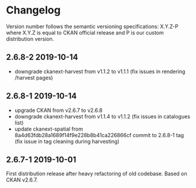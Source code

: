 # Changelog

Version number follows the semantic versioning specifications:
X.Y.Z-P where X.Y.Z is equal to CKAN official release and P is our custom distribution version.

## 2.6.8-2 2019-10-14

* downgrade ckanext-harvest from v1.1.2 to v1.1.1 (fix issues in rendering /harvest pages)

## 2.6.8-1 2019-10-14

* upgrade CKAN from v2.6.7 to v2.6.8
* downgrade ckanext-harvest from v1.1.4 to v1.1.2 (fix issues in catalogues list)
* update ckanext-spatial from 8a4d63fdb28a1689f14f9e228b8b41ca226866cf commit to 2.6.8-1 tag (fix issue in tag cleaning during harvesting)

## 2.6.7-1 2019-10-01

First distribution release after heavy refactoring of old codebase. Based on CKAN v2.6.7.
